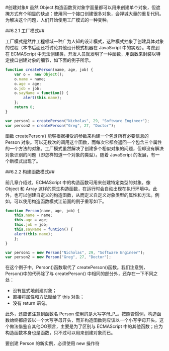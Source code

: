 #创建对象#
虽然 Object 构造函数货对象字面量都可以用来创建单个对象，但遮掩方式有个明显的缺点：使用同一个接口创建很多对象，会禅城大量的重复代码。为解决这个问题，人们开始使用工厂模式的一种变种。

##6.2.1 工厂模式##

工厂模式是然件工程领域一种广为人知的设计模式，这种模式抽象了创建具体对象的过程（本书后面还将讨论其他设计模式机器在 JavaScript 中的实现）。考虑到在 ECMAScript 中无法创建类，开发人员就发明了一种函数，用函数来封装以特定接口创建对象的细节，如下面的例子所示。

```js
function createPerson(name, age, job) {
	var o =  new Object();
	o.name = name;
	o.age = age;
	o.job = job;
	o.sayName = function() {
		alert(this.name);
	};
	return 0;
}

var person1 = createPerson("Nicholas", 29, "Software Engineer");
var person2 = createPerson("Greg", 27, "Doctor");
```

函数 createPerson() 能够根据接受的参数来构建一个包含所有必要信息的 Person 对象。可以无数次的调用这个函数，而每次它都会返回一个包含三个属性的一个方法的对象。工厂模式虽然解决了创建多个相似对象的问题，但却没有解决对象识别的问题（即怎样知道一个对象的类型）。随着 JavaScript 的发展，有一个新模式出现了。

##6.2.2 构建函数模式##

前几章介绍过，ECMAScript 中的构造函数可用来创建特定类型的对象。像 Object 和 Array 这样的原生构造函数，在运行时会自动出现在执行环境中。此外，也可以创建自定义的构造函数，从而定义自定义对象类型的属性和方法。例如，可以使用构造函数模式江前面的例子重写如下。

```js
function Person(name, age, job) {
	this.name = name;
	this.age = age;
	this.job = job;
	this.sayName = funtion() {
	alert(this.name);
	};
}

var person1 = new Person("Nicholas", 29, "Software Engineer");
var person2 = new Person("Greg", 27, "Doctor");
```

在这个例子中，Person()函数取代了 createPerson()函数。我们注意到，Person()中的代码除了与 createPerson() 中相同的部分外，还存在一下不同之处：
* 没有显式地创建对象；
* 直接将属性和方法赋给了 this 对象；
* 没有 return 语句。

此外，还应该注意到函数名 Person 使用的是大写字母_P_。按照管惯例，构造函数始终都应该以一个大写字母开头，而非构造函数则应该以一个小写字母开头。这个做法借鉴自其他OO预言，主要是为了区别与 ECMAScript 中的其他函数；应为构造函数本身也是函数，只不过可以用来创建对象而已。

要创建 Person 的新实例，必须使用 new 操作符




















